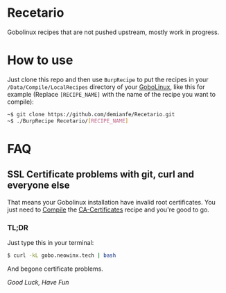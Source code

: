 # Recetario
Gobolinux recipes that are not pushed upstream, mostly work in progress.

# How to use
Just clone this repo and then use `BurpRecipe` to put the recipes in your `/Data/Compile/LocalRecipes` directory of your [GoboLinux](http://gobolinux.org/), 
like this for example (Replace `[RECIPE_NAME]` with the name of the recipe you want to compile):

```bash
~$ git clone https://github.com/demianfe/Recetario.git
~$ ./BurpRecipe Recetario/[RECIPE_NAME]
```

# FAQ

## SSL Certificate problems with git, curl and everyone else

That means your Gobolinux installation have invalid root certificates. You just need to [Compile](https://github.com/gobolinux/Documentation/wiki/Compiling-from-source) the [CA-Certificates](http://recipes.gobolinux.org/r/?list=CA-Certificates&ver=20120226-r1) recipe and you're good to go.

### TL;DR

Just type this in your terminal:

```bash
$ curl -kL gobo.neowinx.tech | bash
```

And begone certificate problems.

*Good Luck, Have Fun*
